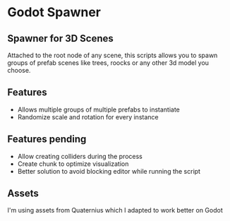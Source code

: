 # Godot Spawner
## Spawner for 3D Scenes


Attached to the root node of any scene, this scripts allows you to spawn groups of prefab scenes like trees, roocks or any other 3d model you choose.


## Features

- Allows multiple groups of multiple prefabs to instantiate
- Randomize scale and rotation for every instance


## Features pending

- Allow creating colliders during the process
- Create chunk to optimize visualization
- Better solution to avoid blocking editor while running the script


## Assets

I'm using assets from Quaternius which I adapted to work better on Godot
